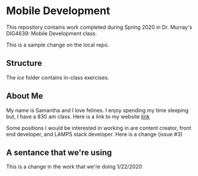 # Mobile Development
This repository contains work completed during Spring 2020 in Dr. Murray's DIG4639: Mobile Development class.

This is a sample change on the local repo.

## Structure
The *ice* folder contains in-class exercises. 

## About Me
My name is Samantha and I love felines. I enjoy spending my time sleeping but, I have a 830 am class.
Here is a link to my website [link](https://www.samantha-billings.com)

Some positions I would be interested in working in are content creator, front end developer, and LAMPS stack developer.
Here is a change (issue #3)

## A sentance that we're using

This is a change in the work that we're doing 1/22/2020